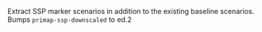 Extract SSP marker scenarios in addition to the existing baseline scenarios. Bumps `primap-ssp-downscaled` to ed.2

